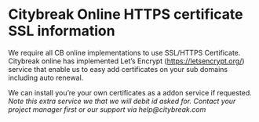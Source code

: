 # Citybreak Online HTTPS certificate SSL information

We require all CB online implementations to use SSL/HTTPS Certificate.
Citybreak online has implemented Let’s Encrypt (https://letsencrypt.org/) service that enable us to easy add certificates on your sub domains including auto renewal.

We can install you’re your own certificates as a addon service if requested.
_Note this extra service we that we will debit id asked for.
Contact your project manager first or our support via help@citybreak.com_
